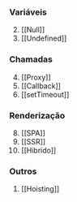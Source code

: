 ### Variáveis
2. [[Null]]
3. [[Undefined]]
### Chamadas
4. [[Proxy]]
5. [[Callback]]
6. [[setTimeout]]
### Renderização
8. [[SPA]]
9. [[SSR]]
10. [[Hibrido]]
### Outros
1.  [[Hoisting]]